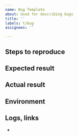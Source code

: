 ```yaml
---
name: Bug Template
about: Used for describing bugs
title: ''
labels: t/bug
assignees: ''

---
```


## Steps to reproduce


## Expected result


## Actual result


## Environment


## Logs, links
- 
